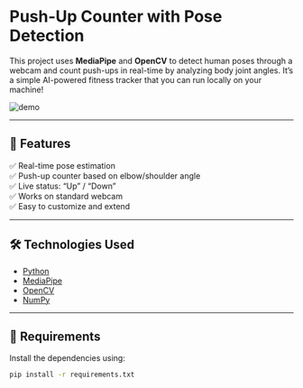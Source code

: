 
# Push-Up Counter with Pose Detection

This project uses **MediaPipe** and **OpenCV** to detect human poses through a webcam and count push-ups in real-time by analyzing body joint angles. It’s a simple AI-powered fitness tracker that you can run locally on your machine!

![demo](assets/demo.gif)

---

## 🧠 Features

✅ Real-time pose estimation  
✅ Push-up counter based on elbow/shoulder angle  
✅ Live status: “Up” / “Down”  
✅ Works on standard webcam  
✅ Easy to customize and extend  

---

## 🛠️ Technologies Used

- [Python](https://www.python.org/)
- [MediaPipe](https://google.github.io/mediapipe/)
- [OpenCV](https://opencv.org/)
- [NumPy](https://numpy.org/)

---

## 🧰 Requirements

Install the dependencies using:

```bash
pip install -r requirements.txt

